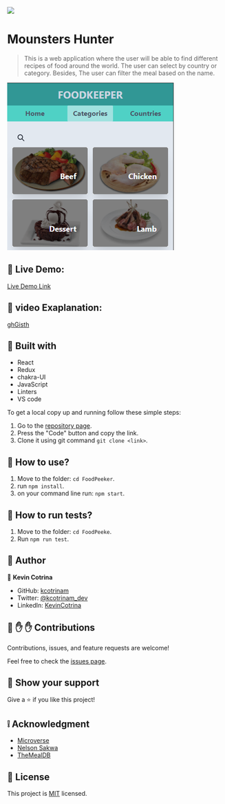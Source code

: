 ![](https://img.shields.io/badge/Microverse-blueviolet)

# Mounsters Hunter

> This is a web application where the user will be able to find different recipes of food around the world. The user can select by country or category. Besides, The user can filter the meal based on the name.

![screenshot](./docs/screenshot.png)

## :red_circle: Live Demo:

[Live Demo Link](https://food-peeker.netlify.app/)

## :red_circle: video Exaplanation:

[ghGisth](ttps://gist.github.com/kcotrinam/df1119250cf42f10b5046e08dc841dac)

## :hammer: Built with

- React
- Redux
- chakra-UI
- JavaScript
- Linters
- VS code

To get a local copy up and running follow these simple steps:

1. Go to the [repository page](https://github.com/kcotrinam/RPG_game_capstone).
2. Press the "Code" button and copy the link.
3. Clone it using git command `git clone <link>`.

## :construction_worker: How to use?

1. Move to the folder: `cd FoodPeeker`.
2. run `npm install`.
3. on your command line run: `npm start`.


## :construction_worker: How to run tests?

1. Move to the folder: `cd FoodPeeke`.
2. Run `npm run test`.

## :bust_in_silhouette: Author

👤 **Kevin Cotrina**

- GitHub: [kcotrinam](https://github.com/kcotrinam)
- Twitter: [@kcotrinam_dev](https://twitter.com/kcotrinam_dev)
- LinkedIn: [KevinCotrina](https://www.linkedin.com/in/kevincotrina/)

## 🤝 :raised_hand: :raised_hand: Contributions

Contributions, issues, and feature requests are welcome!

Feel free to check the [issues page](https://github.com/kcotrinam/RPG_game_capstone/issues).

## :muscle: Show your support

Give a ⭐️ if you like this project!

## :grey_exclamation: Acknowledgment

- [Microverse](https://www.microverse.org/)
- [Nelson Sakwa](https://www.behance.net/gallery/31579789/Ballhead-App-(Free-PSDs))
- [TheMealDB](https://www.themealdb.com/api.php)

## 📝 License

This project is [MIT](LICENSE) licensed.
